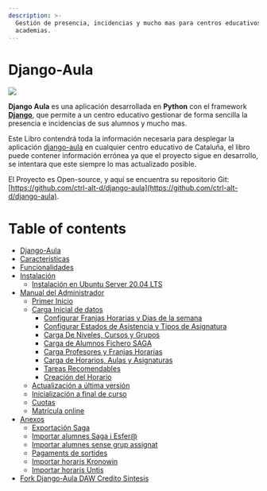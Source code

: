 ```yaml
---
description: >-
  Gestión de presencia, incidencias y mucho mas para centros educativos y
  academias.
---
```


# Django-Aula

![](.gitbook/assets/687474703a2f2f692e696d6775722e636f6d2f596c43525461702e706e67.png)

**Django Aula** es una aplicación desarrollada en **Python** con el framework [**Django**](https://www.djangoproject.com/), que permite a un centro educativo gestionar de forma sencilla la presencia e incidencias de sus alumnos y mucho mas. 

Este Libro contendrá toda la información necesaria para desplegar la aplicación [django-aula](https://github.com/ctrl-alt-d/django-aula) en cualquier centro educativo de Cataluña, el libro puede contener información errónea ya que el proyecto sigue en desarrollo, se intentara que este siempre lo mas actualizado posible.

El Proyecto es Open-source, y aquí se encuentra su repositorio Git: [https://github.com/ctrl-alt-d/django-aula](https://github.com/ctrl-alt-d/django-aula).

# Table of contents

* [Django-Aula](README.md)
* [Características](caracteristicas.md)
* [Funcionalidades](funcionalidades.md)
* [Instalación](instalacion-2/README.md)
  * [Instalación en Ubuntu Server 20.04 LTS](instalacion-2/instalacion.md)
* [Manual del Administrador](manual-de-uso/README.md)
  * [Primer Inicio](manual-de-uso/primer-inicio.md)
  * [Carga Inicial de datos](manual-de-uso/carga-inicial-de-datos/README.md)
    * [Configurar Franjas Horarias y Dias de la semana](manual-de-uso/carga-inicial-de-datos/configurar-franjas-y-dias-semana.md)
    * [Configurar Estados de Asistencia y Tipos de Asignatura](manual-de-uso/carga-inicial-de-datos/configurar-estados-de-asistencia-y-tipos-de-asignatura.md)
    * [Carga De Niveles, Cursos y Grupos](manual-de-uso/carga-inicial-de-datos/creacion-de-niveles-cursos-y-grupos.md)
    * [Carga de Alumnos Fichero SAGA](manual-de-uso/carga-inicial-de-datos/carga-de-alumnos-fichero-saga.md)
    * [Carga Profesores y Franjas Horarias](manual-de-uso/carga-inicial-de-datos/carga-profesores-y-franjas-horarias.md)
    * [Carga de Horarios, Aulas y Asignaturas](manual-de-uso/carga-inicial-de-datos/carga-de-horarios-aulas-y-asignaturas.md)
    * [Tareas Recomendables](manual-de-uso/carga-inicial-de-datos/tareas-recomendables.md)
    * [Creación del Horario](manual-de-uso/carga-inicial-de-datos/creacion-del-horario.md)
  * [Actualización a última versión](manual-de-uso/actualitza.md)
  * [Inicialización a final de curso](manual-de-uso/inicialitza.md)
  * [Cuotas](manual-de-uso/quotes.md)
  * [Matrícula online](manual-de-uso/matricula.md)
* [Anexos](anexos/README.md)
  * [Exportación Saga](anexos/exportacion-saga.md)
  * [Importar alumnes Saga i Esfer@](../installacio/TutorialALUMNES_SAGA-ESFER@_a_DJAU.pdf)
  * [Importar alumnes sense grup assignat](../installacio/IMPORTAR_A_DJAUsense_curs_actualitzat.pdf)
  * [Pagaments de sortides](../installacio/Tutorial%20pagament%20activitats%20on-line.pdf)
  * [Importar horaris Kronowin](../installacio/exportacio-kronowin.pdf)
  * [Importar horaris Untis](../Wiki/manual-de-uso/carga-inicial-de-datos/README.md#para-untis)
* [Fork Django-Aula DAW Credito Sintesis](fork-django-aula-daw-credito-sintesis.md)

